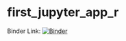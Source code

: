 # first_jupyter_app_r

Binder Link: [![Binder](https://mybinder.org/badge_logo.svg)](https://mybinder.org/v2/gh/esimonton/first_jupyter_app_r.git/HEAD)
